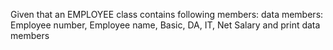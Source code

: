 Given that an EMPLOYEE class contains following members: data members:  Employee number, Employee name, Basic, DA, IT, Net Salary and print data  members 
